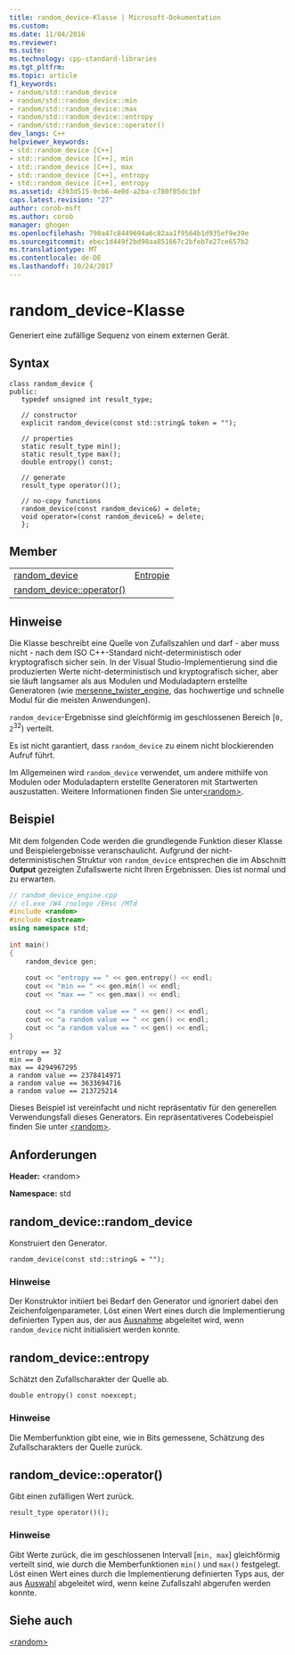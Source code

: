 ```yaml
---
title: random_device-Klasse | Microsoft-Dokumentation
ms.custom: 
ms.date: 11/04/2016
ms.reviewer: 
ms.suite: 
ms.technology: cpp-standard-libraries
ms.tgt_pltfrm: 
ms.topic: article
f1_keywords:
- random/std::random_device
- random/std::random_device::min
- random/std::random_device::max
- random/std::random_device::entropy
- random/std::random_device::operator()
dev_langs: C++
helpviewer_keywords:
- std::random_device [C++]
- std::random_device [C++], min
- std::random_device [C++], max
- std::random_device [C++], entropy
- std::random_device [C++], entropy
ms.assetid: 4393d515-0cb6-4e0d-a2ba-c780f05dc1bf
caps.latest.revision: "27"
author: corob-msft
ms.author: corob
manager: ghogen
ms.openlocfilehash: 790a47c8449694a6c82aa1f9564b1d935ef9e39e
ms.sourcegitcommit: ebec1d449f2bd98aa851667c2bfeb7e27ce657b2
ms.translationtype: MT
ms.contentlocale: de-DE
ms.lasthandoff: 10/24/2017
---
```

# <a name="randomdevice-class"></a>random_device-Klasse
Generiert eine zufällige Sequenz von einem externen Gerät.  
  
## <a name="syntax"></a>Syntax  
  
```
class random_device {  
public:  
   typedef unsigned int result_type;  
   
   // constructor 
   explicit random_device(const std::string& token = "");
   
   // properties 
   static result_type min();
   static result_type max();
   double entropy() const;
   
   // generate 
   result_type operator()();

   // no-copy functions 
   random_device(const random_device&) = delete;  
   void operator=(const random_device&) = delete;  
   };  
```  

## <a name="members"></a>Member  
  
|||  
|-|-|  
|[random_device](#random_device)|[Entropie](#entropy)|  
|[random_device::operator()](#op_call)||  
  
## <a name="remarks"></a>Hinweise  
Die Klasse beschreibt eine Quelle von Zufallszahlen und darf - aber muss nicht - nach dem ISO C++-Standard nicht-deterministisch oder kryptografisch sicher sein. In der Visual Studio-Implementierung sind die produzierten Werte nicht-deterministisch und kryptografisch sicher, aber sie läuft langsamer als aus Modulen und Moduladaptern erstellte Generatoren (wie [mersenne_twister_engine](../standard-library/mersenne-twister-engine-class.md), das hochwertige und schnelle Modul für die meisten Anwendungen).  
  
`random_device`-Ergebnisse sind gleichförmig im geschlossenen Bereich [`0, 2`<sup>32</sup>) verteilt.  
  
Es ist nicht garantiert, dass `random_device` zu einem nicht blockierenden Aufruf führt.  
  
Im Allgemeinen wird `random_device` verwendet, um andere mithilfe von Modulen oder Moduladaptern erstellte Generatoren mit Startwerten auszustatten. Weitere Informationen finden Sie unter[\<random>](../standard-library/random.md).  
  
## <a name="example"></a>Beispiel  
Mit dem folgenden Code werden die grundlegende Funktion dieser Klasse und Beispielergebnisse veranschaulicht. Aufgrund der nicht-deterministischen Struktur von `random_device` entsprechen die im Abschnitt **Output** gezeigten Zufallswerte nicht Ihren Ergebnissen. Dies ist normal und zu erwarten.  
  
```cpp  
// random_device_engine.cpp   
// cl.exe /W4 /nologo /EHsc /MTd   
#include <random>   
#include <iostream>   
using namespace std;  
  
int main()   
{   
    random_device gen;   
  
    cout << "entropy == " << gen.entropy() << endl;   
    cout << "min == " << gen.min() << endl;   
    cout << "max == " << gen.max() << endl;   
  
    cout << "a random value == " << gen() << endl;   
    cout << "a random value == " << gen() << endl;   
    cout << "a random value == " << gen() << endl;   
}  
```  
  
```Output  
entropy == 32
min == 0
max == 4294967295
a random value == 2378414971
a random value == 3633694716
a random value == 213725214
```  
  
Dieses Beispiel ist vereinfacht und nicht repräsentativ für den generellen Verwendungsfall dieses Generators. Ein repräsentativeres Codebeispiel finden Sie unter [\<random>](../standard-library/random.md).  
  
## <a name="requirements"></a>Anforderungen  
 **Header:** \<random>  
  
 **Namespace:** std  
  
##  <a name="random_device"></a> random_device::random_device  
Konstruiert den Generator.  
  
```  
random_device(const std::string& = "");
```  
  
### <a name="remarks"></a>Hinweise  
Der Konstruktor initiiert bei Bedarf den Generator und ignoriert dabei den Zeichenfolgenparameter. Löst einen Wert eines durch die Implementierung definierten Typen aus, der aus [Ausnahme](../standard-library/exception-class.md) abgeleitet wird, wenn `random_device` nicht initialisiert werden konnte.  
  
##  <a name="entropy"></a> random_device::entropy  
Schätzt den Zufallscharakter der Quelle ab.  
  
```  
double entropy() const noexcept;  
```  
  
### <a name="remarks"></a>Hinweise  
Die Memberfunktion gibt eine, wie in Bits gemessene, Schätzung des Zufallscharakters der Quelle zurück.  
  
##  <a name="op_call"></a> random_device::operator()  
Gibt einen zufälligen Wert zurück.  
  
```  
result_type operator()();
```  
  
### <a name="remarks"></a>Hinweise  
Gibt Werte zurück, die im geschlossenen Intervall [`min, max`] gleichförmig verteilt sind, wie durch die Memberfunktionen `min()` und `max()` festgelegt. Löst einen Wert eines durch die Implementierung definierten Typs aus, der aus [Auswahl](../standard-library/exception-class.md) abgeleitet wird, wenn keine Zufallszahl abgerufen werden konnte.  
  
## <a name="see-also"></a>Siehe auch  
[\<random>](../standard-library/random.md)

